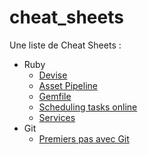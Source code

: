 # cheat_sheets
Une liste de Cheat Sheets :

- Ruby
  - [Devise](https://github.com/felhix/cheat_sheets/blob/master/Ruby/devise.md)
  - [Asset Pipeline](https://github.com/felhix/cheat_sheets/blob/master/Ruby/Asset_pipeline.md)
  - [Gemfile](https://github.com/felhix/cheat_sheets/blob/master/Ruby/Gemfile.rb)
  - [Scheduling tasks online](https://github.com/felhix/cheat_sheets/blob/master/Ruby/Scheduling_Tasks_Online.md)
  - [Services](https://github.com/felhix/cheat_sheets/blob/master/Ruby/Services.md)
- Git
  - [Premiers pas avec Git](https://github.com/felhix/cheat_sheets/blob/master/Git/Git.md)